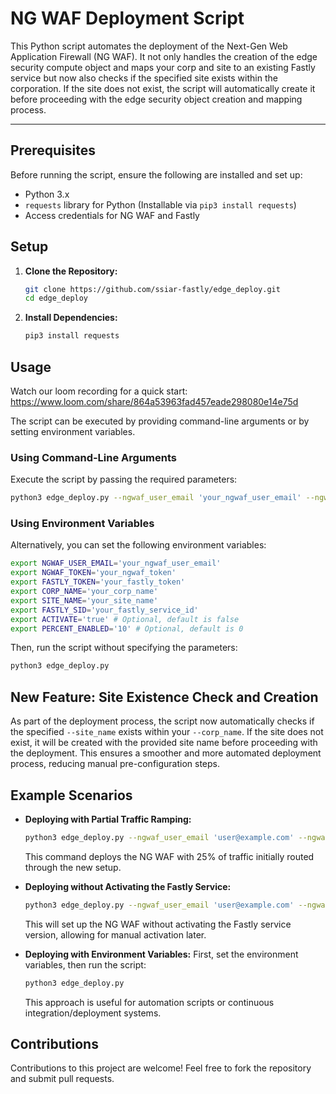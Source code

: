 # NG WAF Deployment Script

This Python script automates the deployment of the Next-Gen Web Application Firewall (NG WAF). It not only handles the creation of the edge security compute object and maps your corp and site to an existing Fastly service but now also checks if the specified site exists within the corporation. If the site does not exist, the script will automatically create it before proceeding with the edge security object creation and mapping process.

---

## Prerequisites

Before running the script, ensure the following are installed and set up:

- Python 3.x
- `requests` library for Python (Installable via `pip3 install requests`)
- Access credentials for NG WAF and Fastly

## Setup

1. **Clone the Repository:**
   ```bash
   git clone https://github.com/ssiar-fastly/edge_deploy.git
   cd edge_deploy
   ```

2. **Install Dependencies:**
   ```bash
   pip3 install requests
   ```

## Usage

Watch our loom recording for a quick start: https://www.loom.com/share/864a53963fad457eade298080e14e75d

The script can be executed by providing command-line arguments or by setting environment variables.

### Using Command-Line Arguments

Execute the script by passing the required parameters:

```bash
python3 edge_deploy.py --ngwaf_user_email 'your_ngwaf_user_email' --ngwaf_token 'your_ngwaf_token' --fastly_token 'your_fastly_token' --corp_name 'your_corp_name' --site_name 'your_site_name' --fastly_sid 'your_fastly_service_id' [--activate] [--percent_enabled <0-100>]
```

### Using Environment Variables

Alternatively, you can set the following environment variables:

```bash
export NGWAF_USER_EMAIL='your_ngwaf_user_email'
export NGWAF_TOKEN='your_ngwaf_token'
export FASTLY_TOKEN='your_fastly_token'
export CORP_NAME='your_corp_name'
export SITE_NAME='your_site_name'
export FASTLY_SID='your_fastly_service_id'
export ACTIVATE='true' # Optional, default is false
export PERCENT_ENABLED='10' # Optional, default is 0
```

Then, run the script without specifying the parameters:

```bash
python3 edge_deploy.py
```

## New Feature: Site Existence Check and Creation

As part of the deployment process, the script now automatically checks if the specified `--site_name` exists within your `--corp_name`. If the site does not exist, it will be created with the provided site name before proceeding with the deployment. This ensures a smoother and more automated deployment process, reducing manual pre-configuration steps.

## Example Scenarios

- **Deploying with Partial Traffic Ramping:**
  ```bash
  python3 edge_deploy.py --ngwaf_user_email 'user@example.com' --ngwaf_token 'token123' --fastly_token 'fastlykey123' --corp_name 'MyCorp' --site_name 'MySite' --fastly_sid 'serviceID' --activate --percent_enabled 25
  ```
  This command deploys the NG WAF with 25% of traffic initially routed through the new setup.

- **Deploying without Activating the Fastly Service:**
  ```bash
  python3 edge_deploy.py --ngwaf_user_email 'user@example.com' --ngwaf_token 'token123' --fastly_token 'fastlykey123' --corp_name 'MyCorp' --site_name 'MySite' --fastly_sid 'serviceID'
  ```
  This will set up the NG WAF without activating the Fastly service version, allowing for manual activation later.

- **Deploying with Environment Variables:**
  First, set the environment variables, then run the script:
  ```bash
  python3 edge_deploy.py
  ```
  This approach is useful for automation scripts or continuous integration/deployment systems.

## Contributions

Contributions to this project are welcome! Feel free to fork the repository and submit pull requests.
